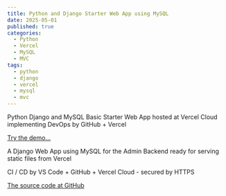 ```yaml
---
title: Python and Django Starter Web App using MySQL
date: 2025-05-01
published: true
categories:
  - Python
  - Vercel
  - MySQL
  - MVC
tags:
  - python
  - django
  - vercel
  - mysql
  - mvc
---
```


Python Django and MySQL Basic Starter Web App hosted at Vercel Cloud implementing DevOps by GitHub + Vercel

<a href="https://django-starter-two.vercel.app/" target="_blank" title="Django Web App at Vercel">Try the demo...</a>

A Django Web App using MySQL for the Admin Backend ready for serving static files from Vercel

CI / CD by VS Code + GitHub + Vercel Cloud - secured by HTTPS

<a href="https://github.com/persteenolsen/django-starter-two" target="_blank">The source code at GitHub</a>
